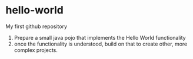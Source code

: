 hello-world
===========

My first github repository

1. Prepare a small java pojo that implements the Hello World functionality
2. once the functionality is understood, build on that to create other, more complex projects.

